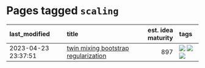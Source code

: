 # Pages tagged `scaling`

|last_modified|title|est. idea maturity|tags
|:---|:---|---:|:---|
|2023-04-23 23:37:51|[twin mixing bootstrap regularization](../twin_mixing_dropout.md)|897|[![](https://img.shields.io/badge/tag-experimental-869bd0)](../tags/experimental.md) [![](https://img.shields.io/badge/tag-optimization-92ab1c)](../tags/optimization.md) [![](https://img.shields.io/badge/tag-scaling-cdef47)](../tags/scaling.md)|
